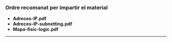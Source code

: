 ### Ordre recomanat per impartir el material

  - **Adreces-IP.pdf**
  - **Adreces-IP-subnetting.pdf**
  - **Mapa-fisic-logic.pdf**
---
